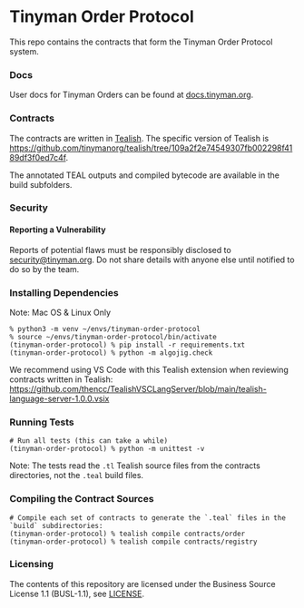 # Tinyman Order Protocol

This repo contains the contracts that form the Tinyman Order Protocol system.

### Docs

User docs for Tinyman Orders can be found at [docs.tinyman.org](https://docs.tinyman.org).


### Contracts
The contracts are written in [Tealish](https://github.com/tinymanorg/tealish).
The specific version of Tealish is https://github.com/tinymanorg/tealish/tree/109a2f2e74549307fb002298f4189df3f0ed7c4f.

The annotated TEAL outputs and compiled bytecode are available in the build subfolders.


### Security
#### Reporting a Vulnerability
Reports of potential flaws must be responsibly disclosed to security@tinyman.org. Do not share details with anyone else until notified to do so by the team.


### Installing Dependencies
Note: Mac OS & Linux Only

```
% python3 -m venv ~/envs/tinyman-order-protocol
% source ~/envs/tinyman-order-protocol/bin/activate
(tinyman-order-protocol) % pip install -r requirements.txt
(tinyman-order-protocol) % python -m algojig.check
```

We recommend using VS Code with this Tealish extension when reviewing contracts written in Tealish: https://github.com/thencc/TealishVSCLangServer/blob/main/tealish-language-server-1.0.0.vsix


### Running Tests

```
# Run all tests (this can take a while)
(tinyman-order-protocol) % python -m unittest -v

```

Note: The tests read the `.tl` Tealish source files from the contracts directories, not the `.teal` build files.


### Compiling the Contract Sources

```
# Compile each set of contracts to generate the `.teal` files in the `build` subdirectories:
(tinyman-order-protocol) % tealish compile contracts/order
(tinyman-order-protocol) % tealish compile contracts/registry
```

### Licensing

The contents of this repository are licensed under the Business Source License 1.1 (BUSL-1.1), see [LICENSE](LICENSE).
